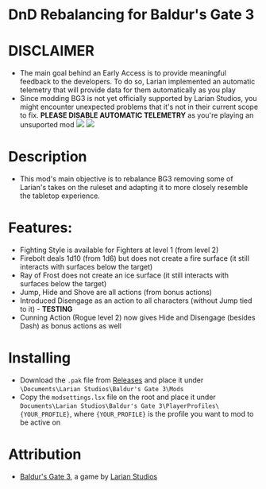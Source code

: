 DnD Rebalancing for Baldur's Gate 3
=======

# DISCLAIMER
* The main goal behind an Early Access is to provide meaningful feedback to the developers. To do so, Larian implemented an automatic telemetry that will provide data for them automatically as you play
* Since modding BG3 is not yet officially supported by Larian Studios, you might encounter unexpected problems that it's not in their current scope to fix. **PLEASE DISABLE AUTOMATIC TELEMETRY** as you're playing an unsuported mod
![](https://i.imgur.com/8BSSPiW.png)
![](https://i.imgur.com/huTu79h.png)

# Description
* This mod's main objective is to rebalance BG3 removing some of Larian's takes on the ruleset and adapting it to more closely resemble the tabletop experience.

# Features:
* Fighting Style is available for Fighters at level 1 (from level 2)
* Firebolt deals 1d10 (from 1d6) but does not create a fire surface (it still interacts with surfaces below the target)
* Ray of Frost does not create an ice surface (it still interacts with surfaces below the target)
* Jump, Hide and Shove are all actions (from bonus actions)
* Introduced Disengage as an action to all characters (without Jump tied to it) - **TESTING**
* Cunning Action (Rogue level 2) now gives Hide and Disengage (besides Dash) as bonus actions as well

# Installing
* Download the `.pak` file from [Releases](https://github.com/ZerdBG3/DnD-Rebalancing/releases) and place it under `\Documents\Larian Studios\Baldur's Gate 3\Mods`
* Copy the `modsettings.lsx` file on the root and place it under `Documents\Larian Studios\Baldur's Gate 3\PlayerProfiles\{YOUR_PROFILE}`, where `{YOUR_PROFILE}` is the profile you want to mod to be active on

# Attribution
- [Baldur's Gate 3](https://store.steampowered.com/app/1086940/Baldurs_Gate_3/), a game by [Larian Studios](http://larian.com/)
